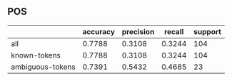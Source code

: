 
## POS

|                  | accuracy | precision | recall | support |
|------------------|----------|-----------|--------|---------|
| all              | 0.7788   | 0.3108    | 0.3244 | 104     |
| known-tokens     | 0.7788   | 0.3108    | 0.3244 | 104     |
| ambiguous-tokens | 0.7391   | 0.5432    | 0.4685 | 23      |

